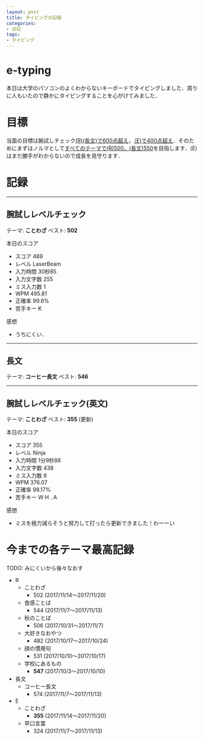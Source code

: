```yaml
---
layout: post
title: タイピングの記録
categories:
- 日記
tags:
- タイピング
---
```


# e-typing
本日は大学のパソコンのよくわからないキーボードでタイピングしました．周りに人もいたので静かにタイピングすることを心がけてみました．

# 目標
当面の目標は腕試しチェック<u>(R)(長文)で600点超え</u>，<u>（E)で400点超え</u>．そのためにまずはノルマとして<u>すべてのテーマで(R)500，(長文)550</u>を目指します．(E)はまだ勝手がわからないので成長を見守ります．

# 記録

---
## 腕試しレベルチェック
テーマ: **ことわざ**
ベスト: **502**

本日のスコア
- スコア 489
- レベル LaserBeam
- 入力時間 30秒85
- 入力文字数 255
- ミス入力数 1
- WPM 495.81
- 正確率 99.6%
- 苦手キー K

感想
- うちにくい．

---
## 長文
テーマ: **コーヒー長文**
ベスト: **546**

<!-- 本日のスコア
- スコア 546
- レベル EddieVH
- 入力時間 39秒76
- 入力文字数 380
- ミス入力数 6
- WPM 573.32
- 正確率 98.42%
- 苦手キー N U I R A

感想
- こちらもミスが目立ちました… -->

---
## 腕試しレベルチェック(英文)
テーマ: **ことわざ**
ベスト: **355** (更新)

本日のスコア
- スコア 355
- レベル Ninja
- 入力時間 1分9秒88
- 入力文字数 438
- ミス入力数 8
- WPM 376.07
- 正確率 98.17%
- 苦手キー W H . A

感想
- ミスを極力減らそうと努力して打ったら更新できました！わーーい

# 今までの各テーマ最高記録
TODO: みにくいから後々なおす

- R
  - ことわざ
    - 502 (2017/11/14〜2017/11/20)
  - 食感ことば
    - 544 (2017/11/7～2017/11/13)
  - 秋のことば
    - 506 (2017/10/31～2017/11/7)
  - 大好きなおやつ
    - 482 (2017/10/17～2017/10/24)
  - 顔の慣用句
    - 531 (2017/10/10～2017/10/17)
  - 学校にあるもの
    - **547** (2017/10/3～2017/10/10)
- 長文
  - コーヒー長文
    - 574 (2017/11/7〜2017/11/13)
- E
  - ことわざ
    - **355** (2017/11/14〜2017/11/20)
  - 早口言葉
    - 324 (2017/11/7～2017/11/13)
